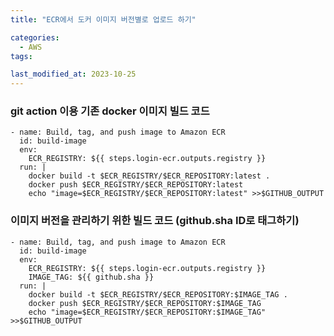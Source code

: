 ```yaml
---
title: "ECR에서 도커 이미지 버전별로 업로드 하기"

categories:
  - AWS
tags:

last_modified_at: 2023-10-25
---
```


### git action 이용 기존 docker 이미지 빌드 코드

    - name: Build, tag, and push image to Amazon ECR
      id: build-image
      env:
        ECR_REGISTRY: ${{ steps.login-ecr.outputs.registry }}
      run: |
        docker build -t $ECR_REGISTRY/$ECR_REPOSITORY:latest .
        docker push $ECR_REGISTRY/$ECR_REPOSITORY:latest
        echo "image=$ECR_REGISTRY/$ECR_REPOSITORY:latest" >>$GITHUB_OUTPUT

### 이미지 버전을 관리하기 위한 빌드 코드 (github.sha ID로 태그하기)

    - name: Build, tag, and push image to Amazon ECR
      id: build-image
      env:
        ECR_REGISTRY: ${{ steps.login-ecr.outputs.registry }}
        IMAGE_TAG: ${{ github.sha }}
      run: |
        docker build -t $ECR_REGISTRY/$ECR_REPOSITORY:$IMAGE_TAG .
        docker push $ECR_REGISTRY/$ECR_REPOSITORY:$IMAGE_TAG
        echo "image=$ECR_REGISTRY/$ECR_REPOSITORY:$IMAGE_TAG" >>$GITHUB_OUTPUT
